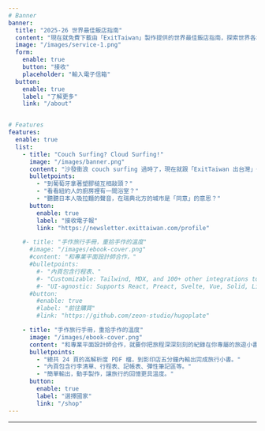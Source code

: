 ```yaml
---
# Banner
banner:
  title: "2025-26 世界最佳飯店指南"
  content: "現在就免費下載由「ExitTaiwan」製作提供的世界最佳飯店指南，探索世界各城市口碑最佳、最優質的自由行住宿選擇。"
  image: "/images/service-1.png"
  form:
    enable: true
    button: "接收"
    placeholder: "輸入電子信箱"
  button:
    enable: true
    label: "了解更多"
    link: "/about"


# Features
features:
  enable: true
  list:
    - title: "Couch Surfing? Cloud Surfing!"
      image: "/images/banner.png"
      content: "沙發衝浪 couch surfing 過時了，現在就跟「ExitTaiwan 出台灣」一起雲端衝浪 cloud surfing！"
      bulletpoints:
        - "到葡萄牙拿著塑膠槌互相敲頭？"
        - "看看紐約人的廚房裡有一間浴室？"
        - "聽聽日本人吸拉麵的聲音，在瑞典北方的城市是「同意」的意思？"
      button:
        enable: true
        label: "接收電子報"
        link: "https://newsletter.exittaiwan.com/profile"

    #- title: "手作旅行手冊，重拾手作的溫度"
      #image: "/images/ebook-cover.png"
      #content: "和專業平面設計師合作，"
      #bulletpoints:
        #- "內頁包含行程表、"
        #- "Customizable: Tailwind, MDX, and 100+ other integrations to choose from."
        #- "UI-agnostic: Supports React, Preact, Svelte, Vue, Solid, Lit and more."
      #button:
        #enable: true
        #label: "前往購買"
        #link: "https://github.com/zeon-studio/hugoplate"

    - title: "手作旅行手冊，重拾手作的溫度"
      image: "/images/ebook-cover.png"
      content: "和專業平面設計師合作，就要你把旅程深深刻刻的紀錄在你專屬的旅遊小書裡。"
      bulletpoints:
        - "總共 24 頁的高解析度 PDF 檔，到影印店五分鐘內輸出完成旅行小書。"
        - "內頁包含行李清單、行程表、記帳表、彈性筆記區等。"
        - "簡單輸出，動手製作，讓旅行的回憶更具溫度。"
      button:
        enable: true
        label: "選擇國家"
        link: "/shop"
---
```



---
